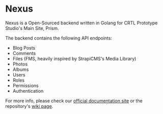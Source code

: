 # Nexus

Nexus is a Open-Sourced backend written in Golang for CRTL Prototype Studio's Main Site, Prism.

The backend contains the following API endpoints:
- Blog Posts
- Comments
- Files (FMS, heavily inspired by StrapiCMS's Media Library)
- Photos
- Albums
- Users
- Roles
- Permissions 
- Authentication

For more info, please check our [official documentation site](https://docs.crtl-prototype-studios.cn) or the repository's [wiki page](https://github.com/CRTL-Prototype-Studios/Nexus/wiki).